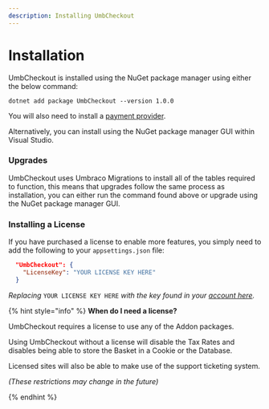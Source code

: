 ```yaml
---
description: Installing UmbCheckout
---
```


# Installation

UmbCheckout is installed using the NuGet package manager using either the below command:

```
dotnet add package UmbCheckout --version 1.0.0
```

You will also need to install a [payment provider](broken-reference).

Alternatively, you can install using the NuGet package manager GUI within Visual Studio.

### Upgrades

UmbCheckout uses Umbraco Migrations to install all of the tables required to function, this means that upgrades follow the same process as installation, you can either run the command found above or upgrade using the NuGet package manager GUI.

### Installing a License

If you have purchased a license to enable more features, you simply need to add the following to your `appsettings.json` file:

```json
  "UmbCheckout": {
    "LicenseKey": "YOUR LICENSE KEY HERE"
  }
```

_Replacing_ `YOUR LICENSE KEY HERE` _with the key found in your_ [_account here_](https://my.umbhost.net)_._

{% hint style="info" %}
**When do I need a license?**

UmbCheckout requires a license to use any of the Addon packages.

Using UmbCheckout without a license will disable the Tax Rates and disables being able to store the Basket in a Cookie or the Database.

Licensed sites will also be able to make use of the support ticketing system.

_(These restrictions may change in the future)_


{% endhint %}

